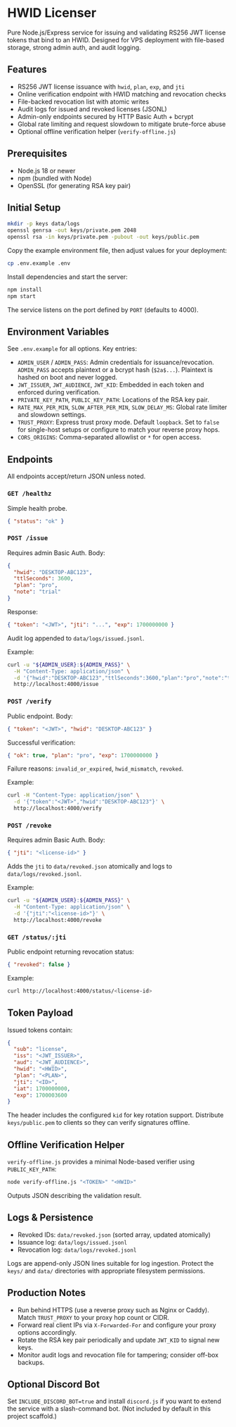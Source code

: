 # HWID Licenser

Pure Node.js/Express service for issuing and validating RS256 JWT license tokens that bind to an HWID. Designed for VPS deployment with file-based storage, strong admin auth, and audit logging.

## Features
- RS256 JWT license issuance with `hwid`, `plan`, `exp`, and `jti`
- Online verification endpoint with HWID matching and revocation checks
- File-backed revocation list with atomic writes
- Audit logs for issued and revoked licenses (JSONL)
- Admin-only endpoints secured by HTTP Basic Auth + bcrypt
- Global rate limiting and request slowdown to mitigate brute-force abuse
- Optional offline verification helper (`verify-offline.js`)

## Prerequisites
- Node.js 18 or newer
- npm (bundled with Node)
- OpenSSL (for generating RSA key pair)

## Initial Setup
```sh
mkdir -p keys data/logs
openssl genrsa -out keys/private.pem 2048
openssl rsa -in keys/private.pem -pubout -out keys/public.pem
```

Copy the example environment file, then adjust values for your deployment:
```sh
cp .env.example .env
```

Install dependencies and start the server:
```sh
npm install
npm start
```

The service listens on the port defined by `PORT` (defaults to 4000).

## Environment Variables
See `.env.example` for all options. Key entries:
- `ADMIN_USER` / `ADMIN_PASS`: Admin credentials for issuance/revocation. `ADMIN_PASS` accepts plaintext or a bcrypt hash (`$2a$...`). Plaintext is hashed on boot and never logged.
- `JWT_ISSUER`, `JWT_AUDIENCE`, `JWT_KID`: Embedded in each token and enforced during verification.
- `PRIVATE_KEY_PATH`, `PUBLIC_KEY_PATH`: Locations of the RSA key pair.
- `RATE_MAX_PER_MIN`, `SLOW_AFTER_PER_MIN`, `SLOW_DELAY_MS`: Global rate limiter and slowdown settings.
- `TRUST_PROXY`: Express trust proxy mode. Default `loopback`. Set to `false` for single-host setups or configure to match your reverse proxy hops.
- `CORS_ORIGINS`: Comma-separated allowlist or `*` for open access.

## Endpoints
All endpoints accept/return JSON unless noted.

### `GET /healthz`
Simple health probe.
```json
{ "status": "ok" }
```

### `POST /issue`
Requires admin Basic Auth. Body:
```json
{
  "hwid": "DESKTOP-ABC123",
  "ttlSeconds": 3600,
  "plan": "pro",
  "note": "trial"
}
```
Response:
```json
{ "token": "<JWT>", "jti": "...", "exp": 1700000000 }
```
Audit log appended to `data/logs/issued.jsonl`.

Example:
```sh
curl -u "${ADMIN_USER}:${ADMIN_PASS}" \
  -H "Content-Type: application/json" \
  -d '{"hwid":"DESKTOP-ABC123","ttlSeconds":3600,"plan":"pro","note":"trial"}' \
  http://localhost:4000/issue
```

### `POST /verify`
Public endpoint. Body:
```json
{ "token": "<JWT>", "hwid": "DESKTOP-ABC123" }
```
Successful verification:
```json
{ "ok": true, "plan": "pro", "exp": 1700000000 }
```
Failure reasons: `invalid_or_expired`, `hwid_mismatch`, `revoked`.

Example:
```sh
curl -H "Content-Type: application/json" \
  -d '{"token":"<JWT>","hwid":"DESKTOP-ABC123"}' \
  http://localhost:4000/verify
```

### `POST /revoke`
Requires admin Basic Auth. Body:
```json
{ "jti": "<license-id>" }
```
Adds the `jti` to `data/revoked.json` atomically and logs to `data/logs/revoked.jsonl`.

Example:
```sh
curl -u "${ADMIN_USER}:${ADMIN_PASS}" \
  -H "Content-Type: application/json" \
  -d '{"jti":"<license-id>"}' \
  http://localhost:4000/revoke
```

### `GET /status/:jti`
Public endpoint returning revocation status:
```json
{ "revoked": false }
```

Example:
```sh
curl http://localhost:4000/status/<license-id>
```

## Token Payload
Issued tokens contain:
```json
{
  "sub": "license",
  "iss": "<JWT_ISSUER>",
  "aud": "<JWT_AUDIENCE>",
  "hwid": "<HWID>",
  "plan": "<PLAN>",
  "jti": "<ID>",
  "iat": 1700000000,
  "exp": 1700003600
}
```
The header includes the configured `kid` for key rotation support. Distribute `keys/public.pem` to clients so they can verify signatures offline.

## Offline Verification Helper
`verify-offline.js` provides a minimal Node-based verifier using `PUBLIC_KEY_PATH`:
```sh
node verify-offline.js "<TOKEN>" "<HWID>"
```
Outputs JSON describing the validation result.

## Logs & Persistence
- Revoked IDs: `data/revoked.json` (sorted array, updated atomically)
- Issuance log: `data/logs/issued.jsonl`
- Revocation log: `data/logs/revoked.jsonl`

Logs are append-only JSON lines suitable for log ingestion. Protect the `keys/` and `data/` directories with appropriate filesystem permissions.

## Production Notes
- Run behind HTTPS (use a reverse proxy such as Nginx or Caddy). Match `TRUST_PROXY` to your proxy hop count or CIDR.
- Forward real client IPs via `X-Forwarded-For` and configure your proxy options accordingly.
- Rotate the RSA key pair periodically and update `JWT_KID` to signal new keys.
- Monitor audit logs and revocation file for tampering; consider off-box backups.

## Optional Discord Bot
Set `INCLUDE_DISCORD_BOT=true` and install `discord.js` if you want to extend the service with a slash-command bot. (Not included by default in this project scaffold.)
